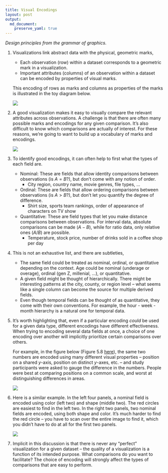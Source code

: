 ```yaml
---
title: Visual Encodings
layout: post
output: 
  md_document:
    preserve_yaml: true
---
```


*Design principles from the grammar of graphics.*

1.  Visualizations link abstract data with the physical, geometric
    marks,

    -   Each observation (row) within a dataset corresponds to a
        geometric mark in a visualization.
    -   Important attributes (columns) of an observation within a
        dataset can be encoded by properties of visual marks.

    This encoding of rows as marks and columns as properties of the
    marks is illustrated in the toy diagram below.

    ![](/stat679_notes/assets/week1-1/encoding_illustration.png)

2.  A good visualization makes it easy to visually compare the relevant
    attributes across observations. A challenge is that there are often
    many possible marks and encodings for any given comparison. It’s
    also difficult to know which comparisons are actually of interest.
    For these reasons, we’re going to want to build up a vocabulary of
    marks and encodings.

    ![](/stat679_notes//assets/week1-1/example_encodings.png)

3.  To identify good encodings, it can often help to first what the
    types of each field are.

    -   Nominal: These are fields that allow identity comparisons
        between observations (is *A* = *B*?), but don’t come with any
        notion of order.
        -   City region, country name, movie genres, file types, …
    -   Ordinal: These are fields that allow ordering comparisons
        between observations (is *A* &gt; *B*?), but don’t let you
        quantify the degree of difference.
        -   Shirt size, sports team rankings, order of appearance of
            characters on TV show
    -   Quantitative: These are field types that let you make distance
        comparisons between observations. For interval data, absolute
        comparisons can be made (*A* − *B*), while for ratio data, only
        relative ones (*A*/*B*) are possible.
        -   Temperature, stock price, number of drinks sold in a coffee
            shop per day

4.  This is not an exhaustive list, and there are subtleties,

    -   The same field could be treated as nominal, ordinal, or
        quantitative depending on the context. Age could be nominal
        (underage or overage), ordinal (gen Z, millenial, …), or
        quantitative.
    -   A given field might be thought of hierarchically. There might be
        interesting patterns at the city, county, or region level – what
        seems like a single column can become the source for multiple
        derived fields.
    -   Even though temporal fields can be thought of as quantitative,
        they come with their own conventions. For example, the hour -
        week - month hierarchy is a natural one for temporal data.

5.  It’s worth highlighting that, even if a particular encoding *could*
    be used for a given data type, different encodings have different
    effectiveness. When trying to encoding several data fields at once,
    a choice of one encoding over another will implicitly prioritize
    certain comparisons over others.

    For example, in the figure below (Figure 5.8
    [here](https://search.library.wisc.edu/catalog/9911196629502121)),
    the same two numbers are encoded using many different visual
    properties – position on a shared *y*-axis, position on distinct
    *y*-axes, etc. – and study participants were asked to gauge the
    difference in the numbers. People were best at comparing positions
    on a common scale, and worst at distinguishing differences in areas.

    ![](/stat679_notes/assets/week1-1/encoding_effectiveness.png)

6.  Here is a similar example. In the left four panels, a nominal field
    is encoded using color (left two) and shape (middle two). The red
    circles are easiest to find in the left two. In the right two
    panels, two nominal fields are encoded, using both shape and color.
    It’s much harder to find the red circle – you have to scan over the
    entire image to find it, which you didn’t have to do at all for the
    first two panels.

    ![](/stat679_notes/assets/week1-1/encoding_effectiveness_2.png)

7.  Implicit in this discussion is that there is never any “perfect”
    visualization for a given dataset – the quality of a visualization
    is a function of its intended purpose. What comparisons do you want
    to facilitate? The choice of encoding will strongly affect the types
    of comparisons that are easy to perform.
